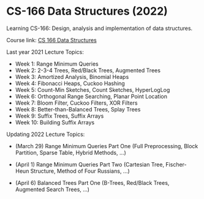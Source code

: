 # CS-166 Data Structures (2022)
Learning CS-166: Design, analysis and implementation of data structures.

Course link: [CS 166 Data Structures](http://web.stanford.edu/class/cs166/)

Last year 2021 Lecture Topics:

- Week 1: Range Minimum Queries 
- Week 2: 2-3-4 Trees, Red/Black Trees, Augmented Trees
- Week 3: Amortized Analysis, Binomial Heaps
- Week 4: Fibonacci Heaps, Cuckoo Hashing 
- Week 5: Count-Min Sketches, Count Sketches, HyperLogLog 
- Week 6: Orthogonal Range Searching, Planar Point Location 
- Week 7: Bloom Filter, Cuckoo Filters, XOR Filters 
- Week 8: Better-than-Balanced Trees, Splay Trees 
- Week 9: Suffix Trees, Suffix Arrays
- Week 10: Building Suffix Arrays

Updating 2022 Lecture Topics:

- (March 29) Range Minimum Queries Part One (Full Preprocessing, Block Partition, Sparse Table, Hybrid Methods, ...)

- (April 1) Range Minimum Queries Part Two (Cartesian Tree, Fischer-Heun Structure, Method of Four Russians, ...)

- (April 6) Balanced Trees Part One (B-Trees, Red/Black Trees, Augmented Search Trees, ...) 
